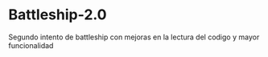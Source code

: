 # Battleship-2.0
Segundo intento de battleship con mejoras en la lectura del codigo y mayor funcionalidad

